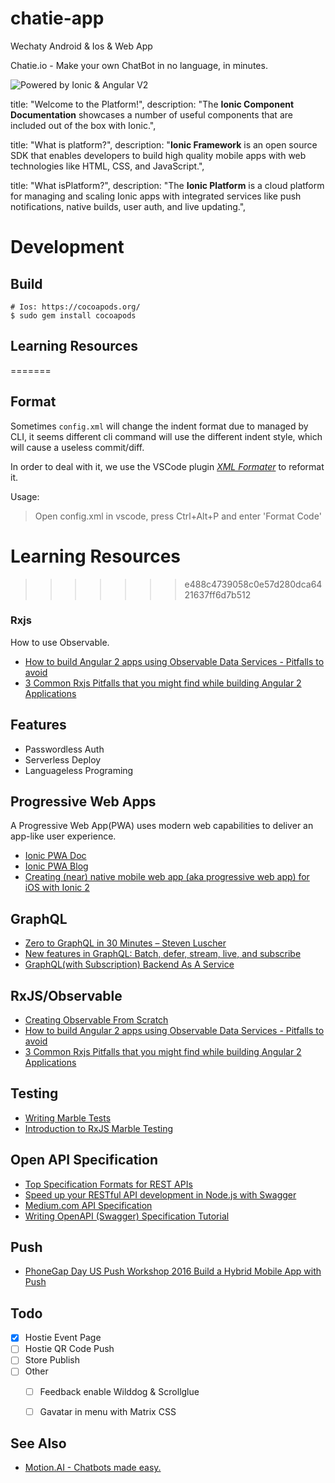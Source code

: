 # chatie-app
Wechaty Android & Ios & Web App

Chatie.io - Make your own ChatBot in no language, in minutes.

![Powered by Ionic & Angular V2](https://ionicframework.com/img/blog/ionic-angular-v2.jpg "Powered by Ionic & Angular V2")

title: "Welcome to the Platform!",
description: "The <b>Ionic Component Documentation</b> showcases a number of useful components that are included out of the box with Ionic.",

title: "What is platform?",
description: "<b>Ionic Framework</b> is an open source SDK that enables developers to build high quality mobile apps with web technologies like HTML, CSS, and JavaScript.",

title: "What isPlatform?",
description: "The <b>Ionic Platform</b> is a cloud platform for managing and scaling Ionic apps with integrated services like push notifications, native builds, user auth, and live updating.",


# Development

## Build

```shell
# Ios: https://cocoapods.org/
$ sudo gem install cocoapods
```

## Learning Resources
=======
## Format

Sometimes `config.xml` will change the indent format due to managed by CLI, it seems different cli command will use the different indent style, which will cause a useless commit/diff.

In order to deal with it, we use the VSCode plugin [_XML Formater_](https://marketplace.visualstudio.com/items?itemName=fabianlauer.vs-code-xml-format) to reformat it.

Usage: 

> Open config.xml in vscode, press Ctrl+Alt+P and enter 'Format Code'

# Learning Resources
>>>>>>> e488c4739058c0e57d280dca6421637ff6d7b512

### Rxjs

How to use Observable.

* [How to build Angular 2 apps using Observable Data Services - Pitfalls to avoid](http://blog.angular-university.io/how-to-build-angular2-apps-using-rxjs-observable-data-services-pitfalls-to-avoid/)
* [3 Common Rxjs Pitfalls that you might find while building Angular 2 Applications](http://blog.angular-university.io/angular-2-rxjs-common-pitfalls/)

## Features

* Passwordless Auth
* Serverless Deploy
* Languageless Programing

## Progressive Web Apps

A Progressive Web App(PWA) uses modern web capabilities to deliver an app-like user experience.

* [Ionic PWA Doc](http://ionicframework.com/docs/v2/resources/progressive-web-apps/)
* [Ionic PWA Blog](http://blog.ionic.io/navigating-the-world-of-progressive-web-apps-with-ionic-2/)
* [Creating (near) native mobile web app (aka progressive web app) for iOS with Ionic 2](https://technology.amis.nl/2016/08/16/creating-near-native-mobile-web-app-aka-progressive-web-app-for-ios-with-ionic-2/)

## GraphQL

* [Zero to GraphQL in 30 Minutes – Steven Luscher](https://www.youtube.com/watch?v=UBGzsb2UkeY)
* [New features in GraphQL: Batch, defer, stream, live, and subscribe](https://dev-blog.apollodata.com/new-features-in-graphql-batch-defer-stream-live-and-subscribe-7585d0c28b07#.tzc669fjv)
* [GraphQL(with Subscription) Backend As A Service](https://scaphold.io/)

## RxJS/Observable

* [Creating Observable From Scratch](https://egghead.io/lessons/rxjs-creating-observable-from-scratch)
* [How to build Angular 2 apps using Observable Data Services - Pitfalls to avoid](http://blog.angular-university.io/how-to-build-angular2-apps-using-rxjs-observable-data-services-pitfalls-to-avoid/)
* [3 Common Rxjs Pitfalls that you might find while building Angular 2 Applications](http://blog.angular-university.io/angular-2-rxjs-common-pitfalls/)

## Testing

* [Writing Marble Tests](https://github.com/ReactiveX/rxjs/blob/master/doc/writing-marble-tests.md)
* [Introduction to RxJS Marble Testing](https://egghead.io/lessons/rxjs-introduction-to-rxjs-marble-testing)

## Open API Specification

* [Top Specification Formats for REST APIs](http://nordicapis.com/top-specification-formats-for-rest-apis/)
* [Speed up your RESTful API development in Node.js with Swagger](https://scotch.io/tutorials/speed-up-your-restful-api-development-in-node-js-with-swagger)
* [Medium.com API Specification](https://github.com/amardeshbd/medium-api-specification)
* [Writing OpenAPI (Swagger) Specification Tutorial](https://apihandyman.io/writing-openapi-swagger-specification-tutorial-part-1-introduction/)

## Push

* [PhoneGap Day US Push Workshop 2016 Build a Hybrid Mobile App with Push](http://macdonst.github.io/push-workshop/index.html)


## Todo

* [x] Hostie Event Page
* [ ] Hostie QR Code Push
* [ ] Store Publish
* [ ] Other
  - [ ] Feedback enable Wilddog & Scrollglue
  - [ ] Gavatar in menu with Matrix CSS


## See Also

* [Motion.AI - Chatbots made easy.](https://www.motion.ai)
